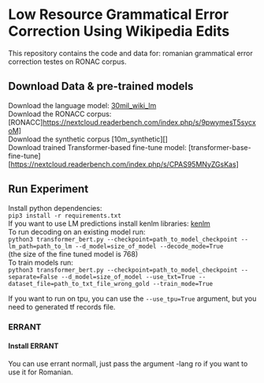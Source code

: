 # Low Resource Grammatical Error Correction Using Wikipedia Edits  

This repository contains the code and data for: romanian grammatical error correction testes on RONAC corpus.  

## Download Data & pre-trained models  
Download the language model: [30mil_wiki_lm](https://nextcloud.readerbench.com/index.php/s/A6WpryeETrj7bJ6)  
Download the RONACC corpus: [RONACC]https://nextcloud.readerbench.com/index.php/s/9pwymesT5sycxoM]  
Download the synthetic corpus [10m_synthetic][]  
Download trained Transformer-based fine-tune model: [transformer-base-fine-tune][https://nextcloud.readerbench.com/index.php/s/CPAS95MNyZGsKas]  

## Run Experiment  

Install python dependencies:  
`pip3 install -r requirements.txt`  
If you want to use LM predictions install kenlm libraries: [kenlm](https://github.com/kpu/kenlm)  
To run decoding on an existing model run:  
`python3 transformer_bert.py --checkpoint=path_to_model_checkpoint --lm_path=path_to_lm --d_model=size_of_model --decode_mode=True`  
    (the size of the fine tuned model is 768)  
To train models run:  
`python3 transformer_bert.py --checkpoint=path_to_model_checkpoint --separate=False --d_model=size_of_model --use_txt=True --dataset_file=path_to_txt_file_wrong_gold --train_mode=True`  

If you want to run on tpu, you can use the `--use_tpu=True` argument, but you need to generated tf records file.  

### ERRANT

#### Install ERRANT
You can use errant normall, just pass the argument -lang ro if you want to use it for Romanian.  